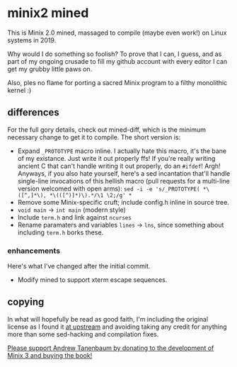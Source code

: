 # minix2 mined

This is Minix 2.0 mined, massaged to compile (maybe even work!) on Linux systems
in 2019.

Why would I do something so foolish? To prove that I can, I guess, and as part
of my ongoing crusade to fill my github account with every editor I can get my
grubby little paws on.

Also, ples no flame for porting a sacred Minix program to a filthy monolithic
kernel :)

## differences

For the full gory details, check out mined-diff, which is the minimum necessary
change to get it to compile. The short version is:

- Expand `_PROTOTYPE` macro inline. I actually hate this macro, it's the bane of
  my existance. Just write it out properly ffs! If you're really writing ancient
  C that can't handle writing it out properly, do an `#ifdef`! Argh! Anyways, if
  you also hate yourself, here's a sed incantation that'll handle single-line
  invocations of this hellish macro (pull requests for a multi-line version
  welcomed with open arms):
  `sed -i -e 's/_PROTOTYPE( *\([^,]*\), *\(([^)]*)\).*/\1 \2;/g' *`
- Remove some Minix-specific cruft; include config.h inline in source tree.
- `void main` → `int main` (modern style)
- Include `term.h` and link against `ncurses`
- Rename paramaters and variables `lines` → `lns`, since something about 
  including `term.h` borks these.

### enhancements

Here's what I've changed after the initial commit.

- Modify mined to support xterm escape sequences.

## copying

In what will hopefully be read as good faith, I'm including the original
license as I found it [at upstream](https://github.com/davidgiven/minix2) and
avoiding taking any credit for anything more than some sed-hacking and
compilation fixes.

[Please support Andrew Tanenbaum by donating to the development of Minix 3 and
buying the book!](http://www.minix3.org/)
